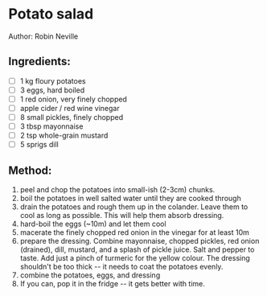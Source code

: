 # Potato salad
Author: Robin Neville
## Ingredients:
- [ ] 1 kg floury potatoes
- [ ] 3 eggs, hard boiled
- [ ] 1 red onion, very finely chopped
- [ ] apple cider / red wine vinegar
- [ ] 8 small pickles, finely chopped
- [ ] 3 tbsp mayonnaise
- [ ] 2 tsp whole-grain mustard
- [ ] 5 sprigs dill
## Method:
1. peel and chop the potatoes into small-ish (2-3cm) chunks.
2. boil the potatoes in well salted water until they are cooked through
3. drain the potatoes and rough them up in the colander. Leave them to cool as long as possible. This will help them absorb dressing.
4. hard-boil the eggs (~10m) and let them cool
5. macerate the finely chopped red onion in the vinegar for at least 10m
6. prepare the dressing. Combine mayonnaise, chopped pickles, red onion (drained), dill, mustard, and a splash of pickle juice. Salt and pepper to taste. Add just a pinch of turmeric for the yellow colour. The dressing shouldn't be too thick -- it needs to coat the potatoes evenly.
7. combine the potatoes, eggs, and dressing
8. If you can, pop it in the fridge -- it gets better with time.
